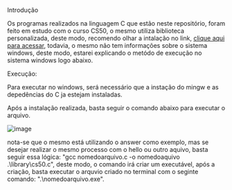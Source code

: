 Introdução

Os programas realizados na linguagem C que estão neste repositório, foram feito em estudo com o curso CS50, o mesmo utiliza biblioteca personalizada, deste modo, recomendo olhar a intalação no link, [clique aqui para acessar](https://cs50.readthedocs.io/libraries/cs50/c/), todavia, o mesmo não tem informações sobre o sistema windows, deste modo, estarei explicando o metódo de execução no sistema windows logo abaixo.

Execução:

Para executar no windows, será necessário que a instação do mingw e as depedências do C ja estejam instaladas.

Após a instalação realizada, basta seguir o comando abaixo para executar o arquivo.

![image](https://github.com/RodrigoArgenton/CS50/assets/62083180/abe85357-a2bf-4ee0-89e9-3b700db9b078)

nota-se que o mesmo está utilizando o answer como exemplo, mas se desejar realizar o mesmo processo com o hello ou outro aquivo, basta seguir essa lógica: "gcc nomedoarquivo.c -o nomedoaquivo .\library\cs50.c", deste modo, o comando irá criar um executável, após a criação, basta executar o arquvio criado no terminal com o seginte comando: ".\nomedoarquivo.exe".
